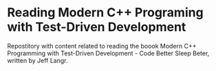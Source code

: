 # Reading Modern C++ Programing with Test-Driven Development

Repostitory with content related to reading the boook Modern C++ Programming with Test-Driven Development - Code Better Sleep Beter, written by Jeff Langr.
